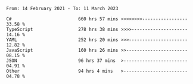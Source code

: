 <!-- [![Top Langs](https://github-readme-stats.vercel.app/api/top-langs/?username=thititongumpun&layout=compact&langs_count=7&theme=prussian)](https://github.com/thititongumpun)
[![Anurag's GitHub stats](https://github-readme-stats.vercel.app/api?username=thititongumpun&hide=stars&show_icons=true&theme=prussian)](https://github.com/thititongumpun) -->

<!--START_SECTION:waka-->

```text
From: 14 February 2021 - To: 11 March 2023

C#                         660 hrs 57 mins >>>>>>>>-----------------   33.58 %
TypeScript                 278 hrs 38 mins >>>>---------------------   14.16 %
YAML                       252 hrs 20 mins >>>----------------------   12.82 %
JavaScript                 160 hrs 26 mins >>-----------------------   08.15 %
JSON                       96 hrs 37 mins  >------------------------   04.91 %
Other                      94 hrs 4 mins   >------------------------   04.78 %
```

<!--END_SECTION:waka-->
